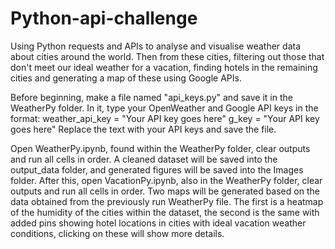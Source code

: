 # Python-api-challenge
Using Python requests and APIs to analyse and visualise weather data about cities around the world. Then from these cities, filtering out those that don't meet our ideal weather for a vacation, finding hotels in the remaining cities and generating a map of these using Google APIs.

Before beginning, make a file named "api_keys.py" and save it in the WeatherPy folder. In it, type your OpenWeather and Google API keys in the format:
    weather_api_key = "Your API key goes here"
    g_key = "Your API key goes here"
Replace the text with your API keys and save the file.

Open WeatherPy.ipynb, found within the WeatherPy folder, clear outputs and run all cells in order. A cleaned dataset will be saved into the output_data folder, and generated figures will be saved into the Images folder.
After this, open VacationPy.ipynb, also in the WeatherPy folder, clear outputs and run all cells in order. Two maps will be generated based on the data obtained from the previously run WeatherPy file. The first is a heatmap of the humidity of the cities within the dataset, the second is the same with added pins showing hotel locations in cities with ideal vacation weather conditions, clicking on these will show more details.
